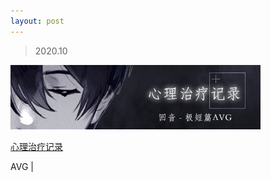 ```yaml
---
layout: post
---
```


> 2020.10

![](images/sig_game_record_mental_healing.png)

[心理治疗记录](https://rpg.blue/thread-483685-1-1.html)

AVG |
